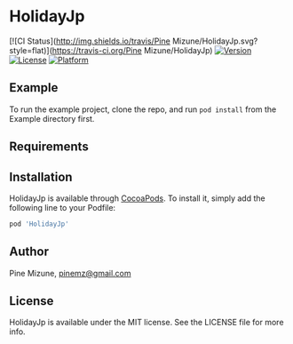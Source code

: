 # HolidayJp

[![CI Status](http://img.shields.io/travis/Pine Mizune/HolidayJp.svg?style=flat)](https://travis-ci.org/Pine Mizune/HolidayJp)
[![Version](https://img.shields.io/cocoapods/v/HolidayJp.svg?style=flat)](http://cocoapods.org/pods/HolidayJp)
[![License](https://img.shields.io/cocoapods/l/HolidayJp.svg?style=flat)](http://cocoapods.org/pods/HolidayJp)
[![Platform](https://img.shields.io/cocoapods/p/HolidayJp.svg?style=flat)](http://cocoapods.org/pods/HolidayJp)

## Example

To run the example project, clone the repo, and run `pod install` from the Example directory first.

## Requirements

## Installation

HolidayJp is available through [CocoaPods](http://cocoapods.org). To install
it, simply add the following line to your Podfile:

```ruby
pod 'HolidayJp'
```

## Author

Pine Mizune, pinemz@gmail.com

## License

HolidayJp is available under the MIT license. See the LICENSE file for more info.
